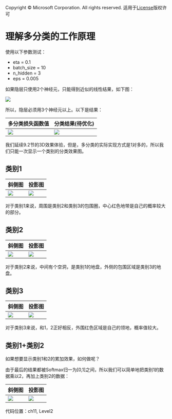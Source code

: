 Copyright © Microsoft Corporation. All rights reserved.
  适用于[License](https://github.com/Microsoft/ai-edu/blob/master/LICENSE.md)版权许可

# 理解多分类的工作原理

使用以下参数测试：

- eta = 0.1
- batch_size = 10
- n_hidden = 3
- eps = 0.005

如果隐层只使用2个神经元，只能得到近似的线性结果，如下图：

<img src='./Images/11/multiple_result_2n.png'/>

所以，隐层必须用3个神经元以上。以下是结果：

|多分类损失函数值|分类结果(待优化)|
|---|---|
|<img src='./Images/11/multiple_3d_loss.png'/>|<img src='./Images/11/multiple_result.png'/>|

我们延续9.2节的3D效果体验，但是，多分类的实际实现方式是1对多的，所以我们只能一次显示一个类别的分类效果图。

## 类别1

|斜侧图|投影图|
|----|----|
|<img src='./Images/11/multiple_3d_c1_1.png'/>|<img src='./Images/11/multiple_3d_c1_2.png'/>|

对于类别1来说，周围是类别2和类别3的包围圈，中心红色地带是自己的概率较大的部分。

## 类别2

|斜侧图|投影图|
|---|---|
|<img src='./Images/11/multiple_3d_c2_1.png'/>|<img src='./Images/11/multiple_3d_c2_2.png'/>|

对于类别2来说，中间有个空洞，是类别1的地盘，外侧的包围区域是类别3的地盘。

## 类别3

|斜侧图|投影图|
|---|---|
|<img src='./Images/11/multiple_3d_c3_1.png'/>|<img src='./Images/11/multiple_3d_c3_2.png'/>|

对于类别3来说，和1，2正好相反，外围红色区域是自己的领地，概率值较大。

## 类别1+类别2

如果想要显示类别1和2的累加效果，如何做呢？

由于最后的结果都被Softmax归一为[0,1]之间，所以我们可以简单地把类别1的数据乘以2，再加上类别2的数据：

|斜侧图|投影图|
|---|---|
|<img src='./Images/11/multiple_3d_c1_c2_1.png'/>|<img src='./Images/11/multiple_3d_c1_c2_2.png'/>|

代码位置：ch11, Level2
